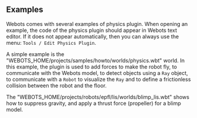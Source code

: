## Examples

Webots comes with several examples of physics plugin.
When opening an example, the code of the physics plugin should appear in Webots text editor.
If it does not appear automatically, then you can always use the menu: `Tools / Edit Physics Plugin`.

A simple example is the "WEBOTS\_HOME/projects/samples/howto/worlds/physics.wbt" world.
In this example, the plugin is used to add forces to make the robot fly, to communicate with the Webots model, to detect objects using a `Ray` object, to communicate with a `Robot` to visualize the `Ray` and to define a frictionless collision between the robot and the floor.

The "WEBOTS\_HOME/projects/robots/epfl/lis/worlds/blimp\_lis.wbt" shows how to suppress gravity, and apply a thrust force (propeller) for a blimp model.
